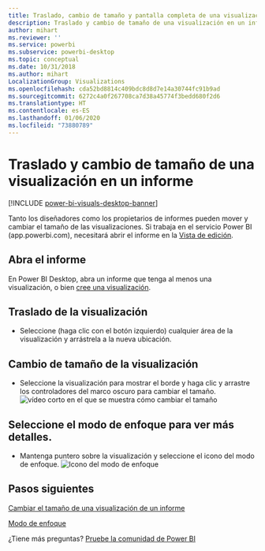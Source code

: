 ```yaml
---
title: Traslado, cambio de tamaño y pantalla completa de una visualización
description: Traslado y cambio de tamaño de una visualización en un informe del servicio Power BI y en Power BI Desktop
author: mihart
ms.reviewer: ''
ms.service: powerbi
ms.subservice: powerbi-desktop
ms.topic: conceptual
ms.date: 10/31/2018
ms.author: mihart
LocalizationGroup: Visualizations
ms.openlocfilehash: cda52bd8814c409bdc8d8d7e14a30744fc91b9ad
ms.sourcegitcommit: 6272c4a0f267708ca7d38a45774f3bedd680f2d6
ms.translationtype: HT
ms.contentlocale: es-ES
ms.lasthandoff: 01/06/2020
ms.locfileid: "73880789"
---
```

# <a name="move-and-resize-a-visualization-in-a-report"></a>Traslado y cambio de tamaño de una visualización en un informe

[!INCLUDE [power-bi-visuals-desktop-banner](../includes/power-bi-visuals-desktop-banner.md)]

Tanto los diseñadores como los propietarios de informes pueden mover y cambiar el tamaño de las visualizaciones. Si trabaja en el servicio Power BI (app.powerbi.com), necesitará abrir el informe en la [Vista de edición](../service-interact-with-a-report-in-editing-view.md). 

## <a name="open-the-report"></a>Abra el informe
En Power BI Desktop, abra un informe que tenga al menos una visualización, o bien [cree una visualización](power-bi-report-add-visualizations-i.md). 

## <a name="move-the-visualization"></a>Traslado de la visualización
* Seleccione (haga clic con el botón izquierdo) cualquier área de la visualización y arrástrela a la nueva ubicación.

## <a name="resize-the-visualization"></a>Cambio de tamaño de la visualización
* Seleccione la visualización para mostrar el borde y haga clic y arrastre los controladores del marco oscuro para cambiar el tamaño.  
  ![vídeo corto en el que se muestra cómo cambiar el tamaño](media/power-bi-visualization-move-and-resize/untitled.gif)

## <a name="select-focus-mode-to-see-more-detail"></a>Seleccione el modo de enfoque para ver más detalles.
* Mantenga puntero sobre la visualización y seleccione el icono del modo de enfoque.
  ![Icono del modo de enfoque](media/power-bi-visualization-move-and-resize/pbi_popouticon.jpg)

## <a name="next-steps"></a>Pasos siguientes
[Cambiar el tamaño de una visualización de un informe](../service-dashboard-edit-tile.md)  

[Modo de enfoque](../consumer/end-user-focus.md)

¿Tiene más preguntas? [Pruebe la comunidad de Power BI](https://community.powerbi.com/)